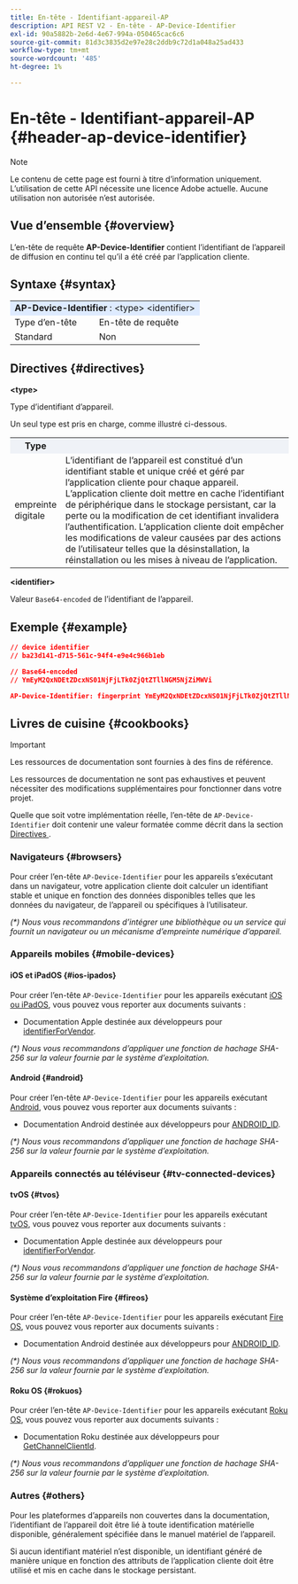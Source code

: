 ```yaml
---
title: En-tête - Identifiant-appareil-AP
description: API REST V2 - En-tête - AP-Device-Identifier
exl-id: 90a5882b-2e6d-4e67-994a-050465cac6c6
source-git-commit: 81d3c3835d2e97e28c2ddb9c72d1a048a25ad433
workflow-type: tm+mt
source-wordcount: '485'
ht-degree: 1%

---
```


# En-tête - Identifiant-appareil-AP {#header-ap-device-identifier}

>[!NOTE]
>
> Le contenu de cette page est fourni à titre d’information uniquement. L’utilisation de cette API nécessite une licence Adobe actuelle. Aucune utilisation non autorisée n’est autorisée.

## Vue d’ensemble {#overview}

L’en-tête de requête <b>AP-Device-Identifier</b> contient l’identifiant de l’appareil de diffusion en continu tel qu’il a été créé par l’application cliente.

## Syntaxe {#syntax}

<table style="table-layout:auto">
   <tr>
      <td style="background-color: #DEEBFF;" colspan="2"><b>AP-Device-Identifier</b> : &lt;type&gt; &lt;identifier&gt;</td>
   </tr>
   <tr>
      <td>Type d’en-tête</td>
      <td>En-tête de requête</td>
   </tr>
   <tr>
      <td>Standard</td>
      <td>Non</td>
   </tr>
</table>

## Directives {#directives}

<b>&lt;type></b>

Type d’identifiant d’appareil.

Un seul type est pris en charge, comme illustré ci-dessous.

<table style="table-layout:auto">
   <tr>
      <th style="background-color: #EFF2F7; width: 15%;">Type</th>
      <th style="background-color: #EFF2F7;"></th>
   </tr>
   <tr>
      <td>empreinte digitale</td>
      <td>
            L’identifiant de l’appareil est constitué d’un identifiant stable et unique créé et géré par l’application cliente pour chaque appareil.
            <br/>
            L’application cliente doit mettre en cache l’identifiant de périphérique dans le stockage persistant, car la perte ou la modification de cet identifiant invalidera l’authentification. L’application cliente doit empêcher les modifications de valeur causées par des actions de l’utilisateur telles que la désinstallation, la réinstallation ou les mises à niveau de l’application.
      </td>
   </tr>
</table>


<b>&lt;identifier></b>

Valeur `Base64-encoded` de l’identifiant de l’appareil.

## Exemple {#example}

```JSON
// device identifier
// ba23d141-d715-561c-94f4-e9e4c966b1eb

// Base64-encoded
// YmEyM2QxNDEtZDcxNS01NjFjLTk0ZjQtZTllNGM5NjZiMWVi

AP-Device-Identifier: fingerprint YmEyM2QxNDEtZDcxNS01NjFjLTk0ZjQtZTllNGM5NjZiMWVi
```

## Livres de cuisine {#cookbooks}

>[!IMPORTANT]
>
> Les ressources de documentation sont fournies à des fins de référence.
>
> Les ressources de documentation ne sont pas exhaustives et peuvent nécessiter des modifications supplémentaires pour fonctionner dans votre projet.
> 
> Quelle que soit votre implémentation réelle, l’en-tête de `AP-Device-Identifier` doit contenir une valeur formatée comme décrit dans la section [ Directives ](#directives).

### Navigateurs {#browsers}

Pour créer l’en-tête `AP-Device-Identifier` pour les appareils s’exécutant dans un navigateur, votre application cliente doit calculer un identifiant stable et unique en fonction des données disponibles telles que les données du navigateur, de l’appareil ou spécifiques à l’utilisateur.

_(*) Nous vous recommandons d’intégrer une bibliothèque ou un service qui fournit un navigateur ou un mécanisme d’empreinte numérique d’appareil._

### Appareils mobiles {#mobile-devices}

#### iOS et iPadOS {#ios-ipados}

Pour créer l’en-tête `AP-Device-Identifier` pour les appareils exécutant [iOS ou iPadOS](https://developer.apple.com/documentation/ios-ipados-release-notes), vous pouvez vous reporter aux documents suivants :

* Documentation Apple destinée aux développeurs pour [identifierForVendor](https://developer.apple.com/documentation/uikit/uidevice/1620059-identifierforvendor).

_(*) Nous vous recommandons d’appliquer une fonction de hachage SHA-256 sur la valeur fournie par le système d’exploitation._

#### Android {#android}

Pour créer l’en-tête `AP-Device-Identifier` pour les appareils exécutant [Android](https://developer.android.com/about/versions), vous pouvez vous reporter aux documents suivants :

* Documentation Android destinée aux développeurs pour [ANDROID_ID](https://developer.android.com/reference/android/provider/Settings.Secure#ANDROID_ID).

_(*) Nous vous recommandons d’appliquer une fonction de hachage SHA-256 sur la valeur fournie par le système d’exploitation._

### Appareils connectés au téléviseur {#tv-connected-devices}

#### tvOS {#tvos}

Pour créer l’en-tête `AP-Device-Identifier` pour les appareils exécutant [tvOS](https://developer.apple.com/documentation/tvos-release-notes), vous pouvez vous reporter aux documents suivants :

* Documentation Apple destinée aux développeurs pour [identifierForVendor](https://developer.apple.com/documentation/uikit/uidevice/1620059-identifierforvendor).

_(*) Nous vous recommandons d’appliquer une fonction de hachage SHA-256 sur la valeur fournie par le système d’exploitation._

#### Système d’exploitation Fire {#fireos}

Pour créer l’en-tête `AP-Device-Identifier` pour les appareils exécutant [Fire OS](https://developer.amazon.com/docs/fire-tv/fire-os-overview.html), vous pouvez vous reporter aux documents suivants :

* Documentation Android destinée aux développeurs pour [ANDROID_ID](https://developer.android.com/reference/android/provider/Settings.Secure#ANDROID_ID).

_(*) Nous vous recommandons d’appliquer une fonction de hachage SHA-256 sur la valeur fournie par le système d’exploitation._

#### Roku OS {#rokuos}

Pour créer l’en-tête `AP-Device-Identifier` pour les appareils exécutant [Roku OS](https://developer.roku.com/docs/developer-program/release-notes/roku-os-release-notes.md), vous pouvez vous reporter aux documents suivants :

* Documentation Roku destinée aux développeurs pour [GetChannelClientId](https://developer.roku.com/docs/references/brightscript/interfaces/ifdeviceinfo.md#getchannelclientid-as-string).

_(*) Nous vous recommandons d’appliquer une fonction de hachage SHA-256 sur la valeur fournie par le système d’exploitation._

### Autres {#others}

Pour les plateformes d’appareils non couvertes dans la documentation, l’identifiant de l’appareil doit être lié à toute identification matérielle disponible, généralement spécifiée dans le manuel matériel de l’appareil.

Si aucun identifiant matériel n’est disponible, un identifiant généré de manière unique en fonction des attributs de l’application cliente doit être utilisé et mis en cache dans le stockage persistant.
